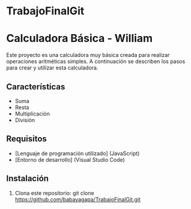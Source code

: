 # TrabajoFinalGit



# Calculadora Básica - William

Este proyecto es una calculadora muy básica creada para realizar operaciones aritméticas simples. A continuación se describen los pasos para crear y utilizar esta calculadora.

## Características

- Suma
- Resta
- Multiplicación
- División

## Requisitos

- [Lenguaje de programación utilizado] (JavaScript)
- [Entorno de desarrollo] (Visual Studio Code)

## Instalación

1. Clona este repositorio:
   git clone https://github.com/babayagapa/TrabajoFinalGit.git
